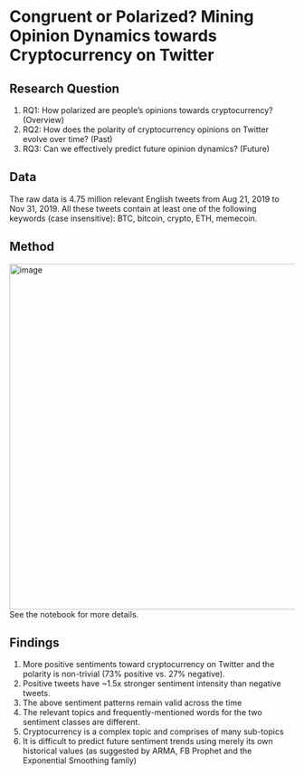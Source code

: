 # Congruent or Polarized? Mining Opinion Dynamics towards Cryptocurrency on Twitter
## Research Question
1. RQ1: How polarized are people’s opinions towards cryptocurrency? (Overview)
2. RQ2: How does the polarity of cryptocurrency opinions on Twitter evolve over time? (Past)
3. RQ3: Can we effectively predict future opinion dynamics? (Future)

## Data
The raw data is 4.75 million relevant English tweets from Aug 21, 2019 to Nov 31, 2019. All these tweets contain at least one of the following keywords (case insensitive): BTC, bitcoin, crypto, ETH, memecoin. 

## Method
<img width="611" alt="image" src="https://user-images.githubusercontent.com/71967604/172021384-2ee19a60-ec8d-4c68-86e6-1584067df823.png">
See the notebook for more details.

## Findings
1. More positive sentiments toward cryptocurrency on Twitter and the polarity is non-trivial (73% positive vs. 27% negative). 
2. Positive tweets have ~1.5x stronger sentiment intensity than negative tweets.
3. The above sentiment patterns remain valid across the time
4. The relevant topics and frequently-mentioned words for the two sentiment classes are different.
5. Cryptocurrency is a complex topic and comprises of many sub-topics
6. It is difficult to predict future sentiment trends using merely its own historical values (as suggested by ARMA, FB Prophet and the Exponential Smoothing family)
